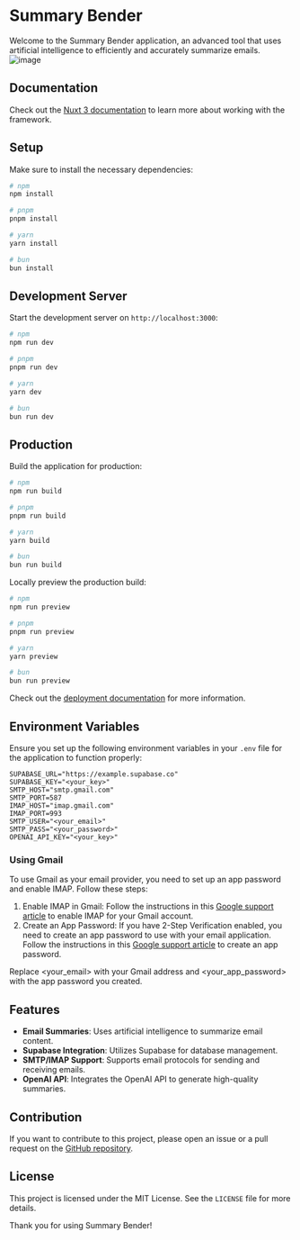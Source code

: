 # Summary Bender

Welcome to the Summary Bender application, an advanced tool that uses artificial intelligence to efficiently and accurately summarize emails.
![image](https://github.com/user-attachments/assets/523ebd1a-3ef7-4e07-a972-32dc730abcd9)


## Documentation

Check out the [Nuxt 3 documentation](https://nuxt.com/docs/getting-started/introduction) to learn more about working with the framework.

## Setup

Make sure to install the necessary dependencies:

```bash
# npm
npm install

# pnpm
pnpm install

# yarn
yarn install

# bun
bun install
```

## Development Server

Start the development server on `http://localhost:3000`:

```bash
# npm
npm run dev

# pnpm
pnpm run dev

# yarn
yarn dev

# bun
bun run dev
```

## Production

Build the application for production:

```bash
# npm
npm run build

# pnpm
pnpm run build

# yarn
yarn build

# bun
bun run build
```

Locally preview the production build:

```bash
# npm
npm run preview

# pnpm
pnpm run preview

# yarn
yarn preview

# bun
bun run preview
```

Check out the [deployment documentation](https://nuxt.com/docs/getting-started/deployment) for more information.

## Environment Variables

Ensure you set up the following environment variables in your `.env` file for the application to function properly:

```env
SUPABASE_URL="https://example.supabase.co"
SUPABASE_KEY="<your_key>"
SMTP_HOST="smtp.gmail.com"
SMTP_PORT=587
IMAP_HOST="imap.gmail.com"
IMAP_PORT=993
SMTP_USER="<your_email>"
SMTP_PASS="<your_password>"
OPENAI_API_KEY="<your_key>"
```
### Using Gmail

To use Gmail as your email provider, you need to set up an app password and enable IMAP. Follow these steps:

1. Enable IMAP in Gmail: Follow the instructions in this [Google support article](https://support.google.com/mail/answer/7126229) to enable IMAP for your Gmail account.
2. Create an App Password: If you have 2-Step Verification enabled, you need to create an app password to use with your email application. Follow the instructions in this [Google support article](https://support.google.com/accounts/answer/185833) to create an app password.

Replace <your_email> with your Gmail address and <your_app_password> with the app password you created.


## Features

- **Email Summaries**: Uses artificial intelligence to summarize email content.
- **Supabase Integration**: Utilizes Supabase for database management.
- **SMTP/IMAP Support**: Supports email protocols for sending and receiving emails.
- **OpenAI API**: Integrates the OpenAI API to generate high-quality summaries.

## Contribution

If you want to contribute to this project, please open an issue or a pull request on the [GitHub repository](https://github.com/yacosta738/summary-bender).

## License

This project is licensed under the MIT License. See the `LICENSE` file for more details.

Thank you for using Summary Bender!
